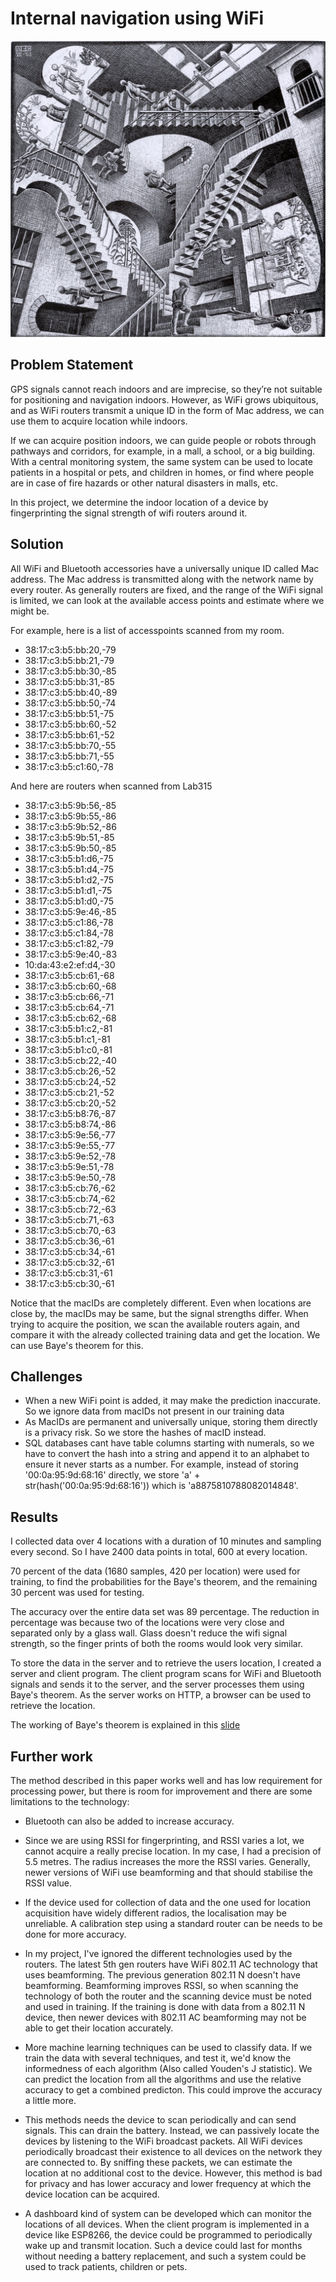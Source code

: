 # Internal navigation using WiFi

![](./static/relativity.jpg)

## Problem Statement

GPS signals cannot reach indoors and are imprecise, so they’re not suitable for positioning and navigation indoors. However, as WiFi grows ubiquitous, and as WiFi routers transmit a unique ID in the form of Mac address, we can use them to acquire location while indoors.

If we can acquire position indoors, we can guide people or robots through pathways and corridors, for example, in a mall, a school, or a big building. With a central monitoring system, the same system can be used to locate patients in a hospital or pets, and children in homes, or find where people are in case of fire hazards or other natural disasters in malls, etc.

In this project, we determine the indoor location of a device by fingerprinting the signal strength of wifi routers around it.


## Solution

All WiFi and Bluetooth accessories have a universally unique ID called Mac address. The Mac address is transmitted along with the network name by every router. As generally routers are fixed, and the range of the WiFi signal is limited, we can look at the available access points and estimate where we might be.

For example, here is a list of accesspoints scanned from my room.
- 38:17:c3:b5:bb:20,-79
- 38:17:c3:b5:bb:21,-79
- 38:17:c3:b5:bb:30,-85
- 38:17:c3:b5:bb:31,-85
- 38:17:c3:b5:bb:40,-89
- 38:17:c3:b5:bb:50,-74
- 38:17:c3:b5:bb:51,-75
- 38:17:c3:b5:bb:60,-52
- 38:17:c3:b5:bb:61,-52
- 38:17:c3:b5:bb:70,-55
- 38:17:c3:b5:bb:71,-55
- 38:17:c3:b5:c1:60,-78

And here are routers when scanned from Lab315
- 38:17:c3:b5:9b:56,-85
- 38:17:c3:b5:9b:55,-86
- 38:17:c3:b5:9b:52,-86
- 38:17:c3:b5:9b:51,-85
- 38:17:c3:b5:9b:50,-85
- 38:17:c3:b5:b1:d6,-75
- 38:17:c3:b5:b1:d4,-75
- 38:17:c3:b5:b1:d2,-75
- 38:17:c3:b5:b1:d1,-75
- 38:17:c3:b5:b1:d0,-75
- 38:17:c3:b5:9e:46,-85
- 38:17:c3:b5:c1:86,-78
- 38:17:c3:b5:c1:84,-78
- 38:17:c3:b5:c1:82,-79
- 38:17:c3:b5:9e:40,-83
- 10:da:43:e2:ef:d4,-30
- 38:17:c3:b5:cb:61,-68
- 38:17:c3:b5:cb:60,-68
- 38:17:c3:b5:cb:66,-71
- 38:17:c3:b5:cb:64,-71
- 38:17:c3:b5:cb:62,-68
- 38:17:c3:b5:b1:c2,-81
- 38:17:c3:b5:b1:c1,-81
- 38:17:c3:b5:b1:c0,-81
- 38:17:c3:b5:cb:22,-40
- 38:17:c3:b5:cb:26,-52
- 38:17:c3:b5:cb:24,-52
- 38:17:c3:b5:cb:21,-52
- 38:17:c3:b5:cb:20,-52
- 38:17:c3:b5:b8:76,-87
- 38:17:c3:b5:b8:74,-86
- 38:17:c3:b5:9e:56,-77
- 38:17:c3:b5:9e:55,-77
- 38:17:c3:b5:9e:52,-78
- 38:17:c3:b5:9e:51,-78
- 38:17:c3:b5:9e:50,-78
- 38:17:c3:b5:cb:76,-62
- 38:17:c3:b5:cb:74,-62
- 38:17:c3:b5:cb:72,-63
- 38:17:c3:b5:cb:71,-63
- 38:17:c3:b5:cb:70,-63
- 38:17:c3:b5:cb:36,-61
- 38:17:c3:b5:cb:34,-61
- 38:17:c3:b5:cb:32,-61
- 38:17:c3:b5:cb:31,-61
- 38:17:c3:b5:cb:30,-61

Notice that the macIDs are completely different. Even when locations are close by, the macIDs may be same, but the signal strengths differ. When trying to acquire the position, we scan the available routers again, and compare it with the already collected training data and get the location. We can use Baye's theorem for this.


## Challenges

- When a new WiFi point is added, it may make the prediction inaccurate. So we ignore data from macIDs not present in our training data
- As MacIDs are permanent and universally unique, storing them directly is a privacy risk. So we store the hashes of macID instead.
- SQL databases cant have table columns starting with numerals, so we have to convert the hash into a string and append it to an alphabet to ensure it never starts as a number.
  For example, instead of storing '00:0a:95:9d:68:16' directly,  we store 'a' + str(hash('00:0a:95:9d:68:16')) which is 'a8875810788082014848'.

## Results
I collected data over 4 locations with a duration of 10 minutes and sampling every second. So I have 2400 data points in total, 600 at every location.

70 percent of the data (1680 samples, 420 per location) were used for training, to find the probabilities for the Baye's theorem, and the remaining 30 percent was used for testing.

The accuracy over the entire data set was 89 percentage. The reduction in percentage was because two of the locations were very close and separated only by a glass wall. Glass doesn't reduce the wifi signal strength, so the finger prints of both the rooms would look very similar.

To store the data in the server and to retrieve the users location, I created a server and client program. The client program scans for WiFi and Bluetooth signals and sends it to the server, and the server processes them using Baye's theorem. As the server works on HTTP, a browser can be used to retrieve the location.

The working of Baye's theorem is explained in this [slide](https://docs.google.com/presentation/d/1EHMYnhgR93dLNwHQTafD7n8SyEZllggVjRno2TJnGAs/edit?usp=sharing)

## Further work

The method described in this paper works well and has low requirement for processing power, but there is room for improvement and there are some limitations to the technology:

- Bluetooth can also be added to increase accuracy.

- Since we are using RSSI for fingerprinting, and RSSI varies a lot, we cannot acquire a really precise location. In my case, I had a precision of 5.5 metres. The radius increases the more the RSSI varies. Generally, newer versions of WiFi use beamforming and that should stabilise the RSSI value.

- If the device used for collection of data and the one used for location acquisition have widely different radios, the localisation may be unreliable. A calibration step using a standard router can be needs to be done for more accuracy.

- In my project, I've ignored the different technologies used by the routers. The latest 5th gen routers have WiFi 802.11 AC technology that uses beamforming. The previous generation 802.11 N doesn't have beamforming. Beamforming improves RSSI, so when scanning the technology of both the router and the scanning device must be noted and used in training. If the training is done with data from a 802.11 N device, then newer devices with 802.11 AC beamforming may not be able to get their location accurately.

- More machine learning techniques can be used to classify data. If we train the data with several techniques, and test it, we'd know the informedness of each algorithm (Also called Youden's J statistic). We can predict the location from all the algorithms and use the relative accuracy to get a combined predicton. This could improve the accuracy a little more.

- This methods needs the device to scan periodically and can send signals. This can drain the battery. Instead, we can passively locate the devices by listening to the WiFi broadcast packets. All WiFi devices periodically broadcast their existence to all devices on the network they are connected to. By sniffing these packets, we can estimate the location at no additional cost to the device. However, this method is bad for privacy and has lower accuracy and lower frequency at which the device location can be acquired.

- A dashboard kind of system can be developed which can monitor the locations of all devices. When the client program is implemented in a device like ESP8266, the device could be programmed to periodically wake up and transmit location. Such a device could last for months without needing a battery replacement, and such a system could be used to track patients, children or pets.